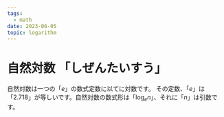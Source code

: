 ```yaml
---
tags:
  - math
date: 2023-06-05
topic: logarithm
---
```


# 自然対数 「しぜんたいすう」

自然対数は一つの「$e$」の数式定数に以てに対数です。
その定数、「$e$」は「$2.718$」が等しいです。自然対数の数式形は「$\log_{e}{n}$」、それに「$n$」は引数です。
